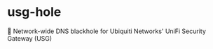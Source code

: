 # usg-hole
:satellite: Network-wide DNS blackhole for Ubiquiti Networks' UniFi Security Gateway (USG)
